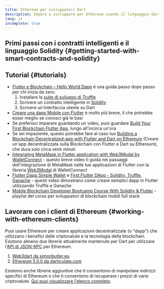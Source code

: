 ```yaml
---
title: Ethereum per sviluppatori Dart
description: Impara a sviluppare per Ethereum usando il linguaggio Dart
lang: it
incomplete: true
---
```


## Primi passi con i contratti intelligenti e il linguaggio Solidity {#getting-started-with-smart-contracts-and-solidity}

## Tutorial {#tutorials}

- [Flutter e Blockchain – Hello World Dapp](https://www.geeksforgeeks.org/flutter-and-blockchain-hello-world-dapp/) è una guida passo dopo passo per chi inizia da zero:
  1.  Installare la [suite di sviluppo di Truffle](https://www.trufflesuite.com/)
  2.  Scrivere un contratto intelligente in [Solidity](https://soliditylang.org/)
  3.  Scrivere un'interfaccia utente su Dart
- [Creare una dapp Mobile con Flutter](https://medium.com/dash-community/building-a-mobile-dapp-with-flutter-be945c80315a) è molto più breve, il che potrebbe esser meglio se conosci già le basi
- Se preferisci imparare guardando un video, puoi guardare [Build Your First Blockchain Flutter App](https://www.youtube.com/watch?v=3Eeh3pJ6PeA), lungo all'incirca un'ora
- Se sei impaziente, questo potrebbe fare al caso tuo [Building a Blockchain Decentralized-app with Flutter and Dart on Ethereum](https://www.youtube.com/watch?v=jaMFEOCq_1s) (Creare un'app decentralizzata sulla Blockchain con Flutter e Dart su Ethereum), che dura solo circa venti minuti
- [Integrating MetaMask in Flutter application with Web3Modal by WalletConnect](https://www.youtube.com/watch?v=v_M2buHCpc4) - questo breve video ti guida nei passaggi dell'integrazione di MetaMask nelle tue applicazioni di Flutter con la libreria [Web3Modal](https://pub.dev/packages/web3modal_flutter) di WalletConnect
- [Flutter Dapp Simple Wallet](https://youtu.be/JMfIBpuAhKA) e [First Flutter DApp - Solidity, Truffle, Ganache](https://youtu.be/bHw2gQZxJ_s) - questi video dimostrano come creare semplici dapp in Flutter utilizzando Truffle e Ganache
- [Mobile Blockchain Developer Bootcamp Course With Solidity & Flutter](https://youtube.com/playlist?list=PL4V4Unlk5luhQ26ERO6hWEbcUwHDSSmVH) - playlist del corso per sviluppatori di blockchain mobili full stack

## Lavorare con i client di Ethereum {#working-with-ethereum-clients}

Puoi usare Ethereum per creare applicazioni decentralizzate (o "dapp") che utilizzano i benefici delle criptovalute e la tecnologia della blockchain. Esistono almeno due librerie attualmente mantenute per Dart per utilizzare l'[API di JSON-RPC](/developers/docs/apis/json-rpc/) per Ethereum.

1. [Web3dart da simonbutler.eu](https://pub.dev/packages/web3dart)
1. [Ethereum 5.0.0 da darticulate.com](https://pub.dev/packages/ethereum)

Esistono anche librerie aggiuntive che ti consentono di manipolare indirizzi specifici di Ethereum o che ti consentono di recuperare i prezzi di varie criptovalute. [Qui puoi visualizzare l'elenco completo](https://pub.dev/dart/packages?q=ethereum).
